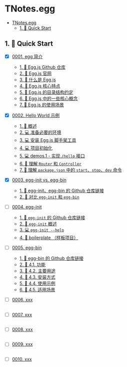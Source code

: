 # TNotes.egg

<!-- region:toc -->
- [TNotes.egg](#tnotesegg)
  - [1. 🚀 Quick Start](#1--quick-start)
<!-- endregion:toc -->

## 1. 🚀 Quick Start

- [x] [0001. egg 简介](https://github.com/Tdahuyou/TNotes.egg/tree/main/notes/0001.%20egg%20%E7%AE%80%E4%BB%8B/README.md) <!-- [locale](./notes/0001.%20egg%20%E7%AE%80%E4%BB%8B/README.md) -->  
  - [1. 🔗 Egg.js Github 仓库](https://github.com/Tdahuyou/TNotes.egg/tree/main/notes/0001.%20egg%20%E7%AE%80%E4%BB%8B/README.md#1--eggjs-github-仓库)
  - [2. 🔗 Egg.js 官网](https://github.com/Tdahuyou/TNotes.egg/tree/main/notes/0001.%20egg%20%E7%AE%80%E4%BB%8B/README.md#2--eggjs-官网)
  - [3. 📒 什么是 Egg.js](https://github.com/Tdahuyou/TNotes.egg/tree/main/notes/0001.%20egg%20%E7%AE%80%E4%BB%8B/README.md#3--什么是-eggjs)
  - [4. 📒 Egg.js 核心特点](https://github.com/Tdahuyou/TNotes.egg/tree/main/notes/0001.%20egg%20%E7%AE%80%E4%BB%8B/README.md#4--eggjs-核心特点)
  - [5. 📒 Egg.js 的目录结构约定](https://github.com/Tdahuyou/TNotes.egg/tree/main/notes/0001.%20egg%20%E7%AE%80%E4%BB%8B/README.md#5--eggjs-的目录结构约定)
  - [6. 📒 Egg.js 中的一些核心概念](https://github.com/Tdahuyou/TNotes.egg/tree/main/notes/0001.%20egg%20%E7%AE%80%E4%BB%8B/README.md#6--eggjs-中的一些核心概念)
  - [7. 📒 Egg.js 的使用场景](https://github.com/Tdahuyou/TNotes.egg/tree/main/notes/0001.%20egg%20%E7%AE%80%E4%BB%8B/README.md#7--eggjs-的使用场景)
  

- [x] [0002. Hello World 示例](https://github.com/Tdahuyou/TNotes.egg/tree/main/notes/0002.%20Hello%20World%20%E7%A4%BA%E4%BE%8B/README.md) <!-- [locale](./notes/0002.%20Hello%20World%20%E7%A4%BA%E4%BE%8B/README.md) -->  
  - [1. 📒 概述](https://github.com/Tdahuyou/TNotes.egg/tree/main/notes/0002.%20Hello%20World%20%E7%A4%BA%E4%BE%8B/README.md#1--概述)
  - [2. 💻 准备必要的环境](https://github.com/Tdahuyou/TNotes.egg/tree/main/notes/0002.%20Hello%20World%20%E7%A4%BA%E4%BE%8B/README.md#2--准备必要的环境)
  - [3. 💻 安装 Egg.js 脚手架工具](https://github.com/Tdahuyou/TNotes.egg/tree/main/notes/0002.%20Hello%20World%20%E7%A4%BA%E4%BE%8B/README.md#3--安装-eggjs-脚手架工具)
  - [4. 💻 项目初始化](https://github.com/Tdahuyou/TNotes.egg/tree/main/notes/0002.%20Hello%20World%20%E7%A4%BA%E4%BE%8B/README.md#4--项目初始化)
  - [5. 💻 demos.1 - 实现 `/hello` 接口](https://github.com/Tdahuyou/TNotes.egg/tree/main/notes/0002.%20Hello%20World%20%E7%A4%BA%E4%BE%8B/README.md#5--demos1---实现-hello-接口)
  - [6. 📒 理解 `Router` 和 `Controller`](https://github.com/Tdahuyou/TNotes.egg/tree/main/notes/0002.%20Hello%20World%20%E7%A4%BA%E4%BE%8B/README.md#6--理解-router-和-controller)
  - [7. 📒 理解 `package.json` 中的 `start`、`stop`、`dev` 命令](https://github.com/Tdahuyou/TNotes.egg/tree/main/notes/0002.%20Hello%20World%20%E7%A4%BA%E4%BE%8B/README.md#7--理解-packagejson-中的-startstopdev-命令)
  

- [x] [0003. egg-init vs. egg-bin](https://github.com/Tdahuyou/TNotes.egg/tree/main/notes/0003.%20egg-init%20vs.%20egg-bin/README.md) <!-- [locale](./notes/0003.%20egg-init%20vs.%20egg-bin/README.md) -->  
  - [1. 🔗 egg-init、egg-bin 的 Github 仓库链接](https://github.com/Tdahuyou/TNotes.egg/tree/main/notes/0003.%20egg-init%20vs.%20egg-bin/README.md#1--egg-initegg-bin-的-github-仓库链接)
  - [2. 📒 对比 `egg-init` 和 `egg-bin`](https://github.com/Tdahuyou/TNotes.egg/tree/main/notes/0003.%20egg-init%20vs.%20egg-bin/README.md#2--对比-egg-init-和-egg-bin)
  

- [ ] [0004. egg-init](https://github.com/Tdahuyou/TNotes.egg/tree/main/notes/0004.%20egg-init/README.md) <!-- [locale](./notes/0004.%20egg-init/README.md) -->  
  - [1. 🔗 `egg-init` 的 Github 仓库链接](https://github.com/Tdahuyou/TNotes.egg/tree/main/notes/0004.%20egg-init/README.md#1--egg-init-的-github-仓库链接)
  - [2. 📒 `egg-init` 概述](https://github.com/Tdahuyou/TNotes.egg/tree/main/notes/0004.%20egg-init/README.md#2--egg-init-概述)
  - [3. 💻 `egg-init --help`](https://github.com/Tdahuyou/TNotes.egg/tree/main/notes/0004.%20egg-init/README.md#3--egg-init---help)
  - [4. 📒 boilerplate （样板项目）](https://github.com/Tdahuyou/TNotes.egg/tree/main/notes/0004.%20egg-init/README.md#4--boilerplate-样板项目)
  

- [ ] [0005. egg-bin](https://github.com/Tdahuyou/TNotes.egg/tree/main/notes/0005.%20egg-bin/README.md) <!-- [locale](./notes/0005.%20egg-bin/README.md) -->  
  - [1. 🔗 egg-bin 的 Github 仓库链接](https://github.com/Tdahuyou/TNotes.egg/tree/main/notes/0005.%20egg-bin/README.md#1--egg-bin-的-github-仓库链接)
  - [2. 📒 4.1. 功能](https://github.com/Tdahuyou/TNotes.egg/tree/main/notes/0005.%20egg-bin/README.md#2--41-功能)
  - [3. 📒 4.2. 主要用途](https://github.com/Tdahuyou/TNotes.egg/tree/main/notes/0005.%20egg-bin/README.md#3--42-主要用途)
  - [4. 📒 4.3. 安装方式](https://github.com/Tdahuyou/TNotes.egg/tree/main/notes/0005.%20egg-bin/README.md#4--43-安装方式)
  - [5. 📒 4.4. 使用示例](https://github.com/Tdahuyou/TNotes.egg/tree/main/notes/0005.%20egg-bin/README.md#5--44-使用示例)
  - [6. 📒 4.5. 适用场景](https://github.com/Tdahuyou/TNotes.egg/tree/main/notes/0005.%20egg-bin/README.md#6--45-适用场景)
  

- [ ] [0006. xxx](https://github.com/Tdahuyou/TNotes.egg/tree/main/notes/0006.%20xxx/README.md) <!-- [locale](./notes/0006.%20xxx/README.md) -->  
  
  
  ##
  
  

- [ ] [0007. xxx](https://github.com/Tdahuyou/TNotes.egg/tree/main/notes/0007.%20xxx/README.md) <!-- [locale](./notes/0007.%20xxx/README.md) -->  
  
  
  ##
  
  

- [ ] [0008. xxx](https://github.com/Tdahuyou/TNotes.egg/tree/main/notes/0008.%20xxx/README.md) <!-- [locale](./notes/0008.%20xxx/README.md) -->  
  
  
  ##
  
  

- [ ] [0009. xxx](https://github.com/Tdahuyou/TNotes.egg/tree/main/notes/0009.%20xxx/README.md) <!-- [locale](./notes/0009.%20xxx/README.md) -->  
  
  
  ##
  
  

- [ ] [0010. xxx](https://github.com/Tdahuyou/TNotes.egg/tree/main/notes/0010.%20xxx/README.md) <!-- [locale](./notes/0010.%20xxx/README.md) -->  
  
  
  ##
  
  

